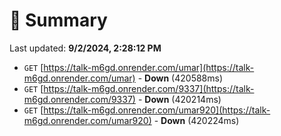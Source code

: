# 📖 Summary
Last updated: **9/2/2024, 2:28:12 PM**

- `GET` [https://talk-m6gd.onrender.com/umar](https://talk-m6gd.onrender.com/umar) - **Down** (420588ms)
- `GET` [https://talk-m6gd.onrender.com/9337](https://talk-m6gd.onrender.com/9337) - **Down** (420214ms)
- `GET` [https://talk-m6gd.onrender.com/umar920](https://talk-m6gd.onrender.com/umar920) - **Down** (420224ms)
